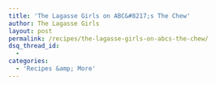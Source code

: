 ```yaml
---
title: 'The Lagasse Girls on ABC&#8217;s The Chew'
author: The Lagasse Girls
layout: post
permalink: /recipes/the-lagasse-girls-on-abcs-the-chew/
dsq_thread_id:
  - 
categories:
  - 'Recipes &amp; More'
---
```

